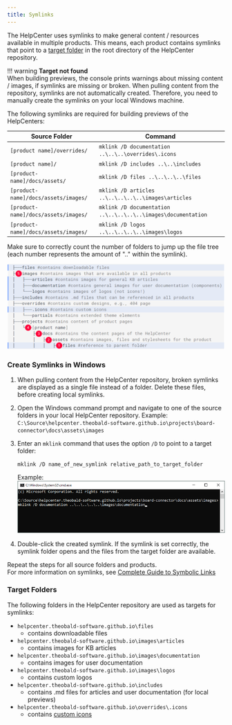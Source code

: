 ```yaml
---
title: Symlinks
---
```


The HelpCenter uses symlinks to make general content / resources available in multiple products.
This means, each product contains symlinks that point to a [target folder](#target-folders) in the root directory of the HelpCenter repository.

!!! warning
	**Target not found**<br>
	When building previews, the console prints warnings about missing content / images, if symlinks are missing or broken.
	When pulling content from the repository, symlinks are not automatically created. Therefore, you need to manually create the symlinks on your local Windows machine.

The following symlinks are required for building previews of the HelpCenters:

| Source Folder | Command |
|-----------------|-----------------|
| `[product name]/overrides/` | `mklink /D documentation ..\..\..\overrides\.icons` |
| `[product name]/`            | `mklink /D includes ..\..\includes` |
| `[product-name]/docs/assets/` | `mklink /D files ..\..\..\..\files` |
| `[product-name]/docs/assets/images/` | `mklink /D articles ..\..\..\..\..\images\articles` |
| `[product-name]/docs/assets/images/` | `mklink /D documentation ..\..\..\..\..\images\documentation` |
| `[product-name]/docs/assets/images/` | `mklink /D logos ..\..\..\..\..\images\logos` |


Make sure to correctly count the number of folders to jump up the file tree (each number represents the amount of "..\" within the symlink).

![symlinks-folderstep](../assets/images/editorial-guide/symlink.png)


### Create Symlinks in Windows

1. When pulling content from the HelpCenter repository, broken symlinks are displayed as a single file instead of a folder.
Delete these files, before creating local symlinks.
2. Open the Windows command prompt and navigate to one of the source folders in your local HelpCenter repository. Example: <br>
`C:\Source\helpcenter.theobald-software.github.io\projects\board-connector\docs\assets\images`
3. Enter an `mklink` command that uses the option `/D` to point to a target folder:
	```
	mklink /D name_of_new_symlink relative_path_to_target_folder
	```

	Example:<br>
	![symlinks-console](../assets/images/editorial-guide/symlinks-console.png)
	
4. Double-click the created symlink. If the symlink is set correctly, the symlink folder opens and the files from the target folder are available.


Repeat the steps for all source folders and products.<br>
For more information on symlinks, see [Complete Guide to Symbolic Links](https://www.howtogeek.com/16226/complete-guide-to-symbolic-links-symlinks-on-windows-or-linux/)

### Target Folders

The following folders in the HelpCenter repository are used as targets for symlinks:

- `helpcenter.theobald-software.github.io\files` 
	- contains downloadable files
- `helpcenter.theobald-software.github.io\images\articles`
	- contains images for KB articles
- `helpcenter.theobald-software.github.io\images\documentation`
	- contains images for user documentation
- `helpcenter.theobald-software.github.io\images\logos` 
	- contains custom logos
- `helpcenter.theobald-software.github.io\includes` 
	- contains .md files for articles and user documentation (for local previews)
- `helpcenter.theobald-software.github.io\overrides\.icons` 
	- contains [custom icons](markdown-sample.md/#icons)

